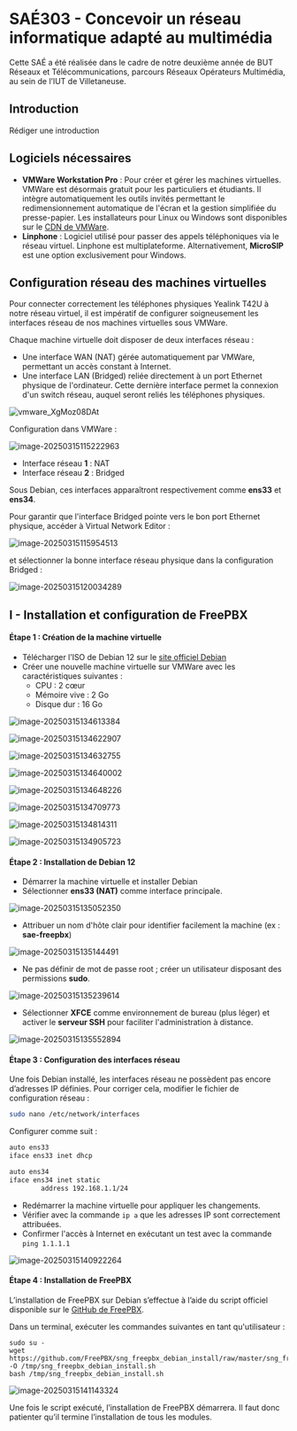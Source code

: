 # SAÉ303 - Concevoir un réseau informatique adapté au multimédia

Cette SAÉ a été réalisée dans le cadre de notre deuxième année de BUT Réseaux et Télécommunications, parcours Réseaux Opérateurs Multimédia, au sein de l’IUT de Villetaneuse.

## Introduction

Rédiger une introduction

## Logiciels nécessaires

- **VMWare Workstation Pro** : Pour créer et gérer les machines virtuelles. VMWare est désormais gratuit pour les particuliers et étudiants. Il intègre automatiquement les outils invités permettant le redimensionnement automatique de l'écran et la gestion simplifiée du presse-papier. Les installateurs pour Linux ou Windows sont disponibles sur le [CDN de VMWare](https://softwareupdate.vmware.com/cds/vmw-desktop/ws/).
- **Linphone** : Logiciel utilisé pour passer des appels téléphoniques via le réseau virtuel. Linphone est multiplateforme. Alternativement, **MicroSIP** est une option exclusivement pour Windows.

## Configuration réseau des machines virtuelles

Pour connecter correctement les téléphones physiques Yealink T42U à notre réseau virtuel, il est impératif de configurer soigneusement les interfaces réseau de nos machines virtuelles sous VMWare.

Chaque machine virtuelle doit disposer de deux interfaces réseau :

- Une interface WAN (NAT) gérée automatiquement par VMWare, permettant un accès constant à Internet.
- Une interface LAN (Bridged) reliée directement à un port Ethernet physique de l'ordinateur. Cette dernière interface permet la connexion d'un switch réseau, auquel seront reliés les téléphones physiques.

![vmware_XgMoz08DAt](img/vmware_XgMoz08DAt.png)

Configuration dans VMWare :

![image-20250315115222963](img/image-20250315115222963.png)

- Interface réseau **1** : NAT
- Interface réseau **2** : Bridged

Sous Debian, ces interfaces apparaîtront respectivement comme **ens33** et **ens34**.

Pour garantir que l'interface Bridged pointe vers le bon port Ethernet physique, accéder à Virtual Network Editor :

![image-20250315115954513](img/image-20250315115954513.png)

et sélectionner la bonne interface réseau physique dans la configuration Bridged :

![image-20250315120034289](img/image-20250315120034289.png)

## I - Installation et configuration de FreePBX

#### Étape 1 : Création de la machine virtuelle

- Télécharger l’ISO de Debian 12 sur le [site officiel Debian](https://www.debian.org/)
- Créer une nouvelle machine virtuelle sur VMWare avec les caractéristiques suivantes :
  - CPU : 2 cœur
  - Mémoire vive : 2 Go
  - Disque dur : 16 Go

![image-20250315134613384](img/image-20250315134613384.png)

![image-20250315134622907](img/image-20250315134622907.png)

![image-20250315134632755](img/image-20250315134632755.png)

![image-20250315134640002](img/image-20250315134640002.png)

![image-20250315134648226](img/image-20250315134648226.png)

![image-20250315134709773](img/image-20250315134709773.png)

![image-20250315134814311](img/image-20250315134814311.png)

![image-20250315134905723](img/image-20250315134905723.png)

#### Étape 2 : Installation de Debian 12

* Démarrer la machine virtuelle et installer Debian
* Sélectionner **ens33 (NAT)** comme interface principale.

![image-20250315135052350](img/image-20250315135052350.png)

* Attribuer un nom d'hôte clair pour identifier facilement la machine (ex : **sae-freepbx**)

![image-20250315135144491](img/image-20250315135144491.png)

* Ne pas définir de mot de passe root ; créer un utilisateur disposant des permissions **sudo**.

![image-20250315135239614](img/image-20250315135239614.png)

* Sélectionner **XFCE** comme environnement de bureau (plus léger) et activer le **serveur SSH** pour faciliter l'administration à distance.

![image-20250315135552894](img/image-20250315135552894.png)

#### Étape 3 : Configuration des interfaces réseau

Une fois Debian installé, les interfaces réseau ne possèdent pas encore d’adresses IP définies. Pour corriger cela, modifier le fichier de configuration réseau :

```bash
sudo nano /etc/network/interfaces
```

Configurer comme suit :

```bash
auto ens33
iface ens33 inet dhcp

auto ens34
iface ens34 inet static
        address 192.168.1.1/24
```

* Redémarrer la machine virtuelle pour appliquer les changements.
* Vérifier avec la commande `ip a` que les adresses IP sont correctement attribuées.
* Confirmer l'accès à Internet en exécutant un test avec la commande `ping 1.1.1.1`

![image-20250315140922264](img/image-20250315140922264.png)

#### Étape 4 : Installation de FreePBX

L’installation de FreePBX sur Debian s’effectue à l’aide du script officiel disponible sur le [GitHub de FreePBX](https://github.com/FreePBX/sng_freepbx_debian_install).

Dans un terminal, exécuter les commandes suivantes en tant qu'utilisateur :

```
sudo su -
wget https://github.com/FreePBX/sng_freepbx_debian_install/raw/master/sng_freepbx_debian_install.sh -O /tmp/sng_freepbx_debian_install.sh
bash /tmp/sng_freepbx_debian_install.sh
```

![image-20250315141143324](img/image-20250315141143324.png)

Une fois le script exécuté, l’installation de FreePBX démarrera. Il faut donc patienter qu’il termine l’installation de tous les modules.